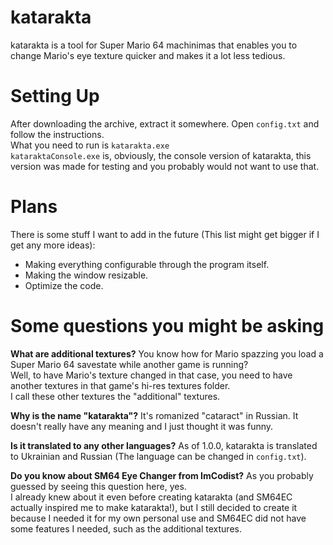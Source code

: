 # katarakta
katarakta is a tool for Super Mario 64 machinimas that enables you to change Mario's eye texture quicker and makes it a lot less tedious.

# Setting Up
After downloading the archive, extract it somewhere. Open `config.txt` and follow the instructions.\
What you need to run is `katarakta.exe`\
`kataraktaConsole.exe` is, obviously, the console version of katarakta, this version was made for testing and you probably would not want to use that.

# Plans
There is some stuff I want to add in the future (This list might get bigger if I get any more ideas):
- Making everything configurable through the program itself.
- Making the window resizable.
- Optimize the code.

# Some questions you might be asking
**What are additional textures?**
You know how for Mario spazzing you load a Super Mario 64 savestate while another game is running?\
Well, to have Mario's texture changed in that case, you need to have another textures in that game's hi-res textures folder.\
I call these other textures the "additional" textures.

**Why is the name "katarakta"?**
It's romanized "cataract" in Russian. It doesn't really have any meaning and I just thought it was funny.

**Is it translated to any other languages?**
As of 1.0.0, katarakta is translated to Ukrainian and Russian (The language can be changed in `config.txt`).

**Do you know about SM64 Eye Changer from ImCodist?**
As you probably guessed by seeing this question here, yes.\
I already knew about it even before creating katarakta (and SM64EC actually inspired me to make katarakta!), but I still decided to create it because I needed it for my own personal use and SM64EC did not have some features I needed, such as the additional textures.
